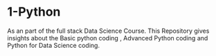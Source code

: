 # 1-Python
As an part of the full stack Data Science Course. This Repository gives insights about the Basic python coding , Advanced Python coding and Python for Data Science coding. 
